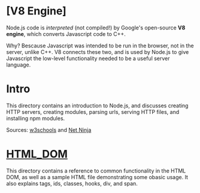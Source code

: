 # [V8 Engine]

Node.js code is *interpreted* (not compiled!) by Google's open-source **V8 engine**, which converts Javascript code to C++.

Why? Bescause Javascript was intended to be run in the browser, not in the server, unlike C++. V8 connects these two, and is used by Node.js to give Javascript the low-level functionality needed to be a useful server language.

# Intro

This directory contains an introduction to Node.js, and discusses creating HTTP servers, creating modules, parsing urls, serving HTTP files, and installing npm modules.

Sources: [w3schools](https://www.w3schools.com/nodejs) and [Net Ninja](https://www.youtube.com/playlist?list=PL4cUxeGkcC9gcy9lrvMJ75z9maRw4byYp)

# [HTML_DOM](https://www.w3schools.com/js/js_htmldom.asp)

This directory contains a reference to common functionality in the HTML DOM, as well as a sample HTML file demonstrating some obasic usage. It also explains tags, ids, classes, hooks, div, and span. 
